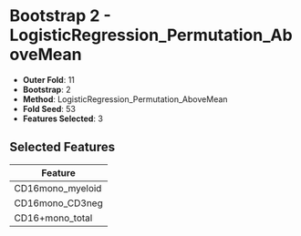 # Bootstrap 2 - LogisticRegression_Permutation_AboveMean

- **Outer Fold**: 11
- **Bootstrap**: 2
- **Method**: LogisticRegression_Permutation_AboveMean
- **Fold Seed**: 53
- **Features Selected**: 3

## Selected Features

| Feature |
|---------|
| CD16mono_myeloid |
| CD16mono_CD3neg |
| CD16+mono_total |

